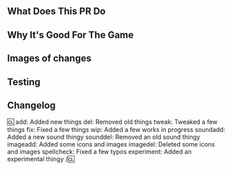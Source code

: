 <!-- Write **BELOW** The Headers and **ABOVE** The comments else it may not be viewable. -->
<!-- You can view Contributing.MD for a detailed description of the pull request process. -->

## What Does This PR Do
<!-- Include a small to medium description of what your PR changes. Document all changes, as not doing this may delay reviews or even discourage maintainers from merging your PR! -->

## Why It's Good For The Game
<!-- Add a short description of why you think these changes would benefit the game. If you can't justify it in words, it might not be worth adding. -->

## Images of changes
<!-- If you did not make a map or sprite edit, you may delete this section. You may include a gif or mp4 of your feature if you want. -->

## Testing
<!-- How did you test the PR, if at all? -->

## Changelog
:cl:
add: Added new things
del: Removed old things
tweak: Tweaked a few things
fix: Fixed a few things
wip: Added a few works in progress
soundadd: Added a new sound thingy
sounddel: Removed an old sound thingy
imageadd: Added some icons and images
imagedel: Deleted some icons and images
spellcheck: Fixed a few typos
experiment: Added an experimental thingy
/:cl:

<!-- Both :cl:'s are required for the changelog to work! You can put your name to the right of the first :cl: if you want to overwrite your GitHub username as author ingame. -->
<!-- You can use multiple of the same prefix (they're only used for the icon ingame) and delete the unneeded ones. Despite some of the tags, changelogs should generally represent how a player might be affected by the changes rather than a summary of the PR's contents. -->
<!-- If a PR has no impact on players (i.e. a code refactor that does not change functionality) then the entire Changelog heading and contents can be removed. -->

